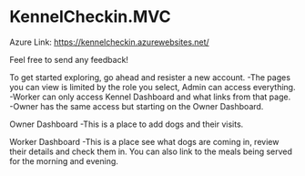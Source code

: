 # KennelCheckin.MVC

Azure Link: https://kennelcheckin.azurewebsites.net/

Feel free to send any feedback!

To get started exploring, go ahead and resister a new account.
-The pages you can view is limited by the role you select, Admin can access everything.
-Worker can only access Kennel Dashboard and what links from that page.
-Owner has the same access but starting on the Owner Dashboard.

Owner Dashboard
-This is a place to add dogs and their visits.

Worker Dashboard
-This is a place see what dogs are coming in, review their details and check them in. You can also link
to the meals being served for the morning and evening.
